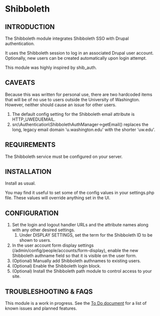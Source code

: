 Shibboleth
==========

INTRODUCTION
------------

The Shibboleth module integrates Shibboleth SSO with Drupal authentication.

It uses the Shibboleth session to log in an associated Drupal user account.
Optionally, new users can be created automatically upon login attempt.

This module was highly inspired by shib_auth.


CAVEATS
-------

Because this was written for personal use, there are two hardcoded items that
will be of no use to users outside the University of Washington. However,
neither should cause an issue for other users.

1. The default config setting for the Shibboleth email attribute is
   HTTP_UWEDUEMAIL.
2. src\Authentication\ShibbolethAuthManager->getEmail() replaces the long,
   legacy email domain 'u.washington.edu' with the shorter 'uw.edu'.


REQUIREMENTS
------------

The Shibboleth service must be configured on your server.


INSTALLATION
------------

Install as usual.

You may find it useful to set some of the config values in your settings.php
file. These values will override anything set in the UI.


CONFIGURATION
-------------

1. Set the login and logout handler URLs and the attribute names along with any
   other desired settings.
   1. Under DISPLAY SETTINGS, set the term for the Shibboleth ID to be shown to
      users.
2. In the user account form display settings
   (/admin/config/people/accounts/form-display), enable the new Shibboleth
   authname field so that it is visible on the user form.
3. (Optional) Manually add Shibboleth authnames to existing users.
4. (Optional) Enable the Shibboleth login block.
5. (Optional) Install the Shibboleth path module to control access to your site.


TROUBLESHOOTING & FAQS
----------------------

This module is a work in progress. See the [To Do document](TODO.md) for a list
of known issues and planned features.
